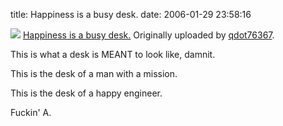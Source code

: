 title: Happiness is a busy desk.
date: 2006-01-29 23:58:16

[![][1]][2]
[Happiness is a busy desk.][3]
Originally uploaded by [qdot76367][4].

This is what a desk is MEANT to look like, damnit.   

This is the desk of a man with a mission.  

This is the desk of a happy engineer.   

Fuckin' A.

   [1]: https://static.flickr.com/43/92967004_51a121f301_m.jpg
   [2]: https://www.flickr.com/photos/80226255@N00/92967004/
   [3]: https://www.flickr.com/photos/80226255@N00/92967004/
   [4]: https://www.flickr.com/people/80226255@N00/

